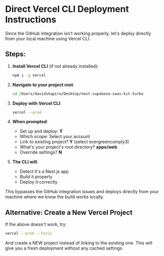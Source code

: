 # Direct Vercel CLI Deployment Instructions

Since the GitHub integration isn't working properly, let's deploy directly from your local machine using Vercel CLI.

## Steps:

1. **Install Vercel CLI** (if not already installed):
   ```bash
   npm i -g vercel
   ```

2. **Navigate to your project root**:
   ```bash
   cd /Users/davidshapiro/Desktop/next-supabase-saas-kit-turbo
   ```

3. **Deploy with Vercel CLI**:
   ```bash
   vercel --prod
   ```

4. **When prompted**:
   - Set up and deploy: **Y**
   - Which scope: Select your account
   - Link to existing project? **Y** (select evergreencomply3)
   - What's your project's root directory? **apps/web**
   - Override settings? **N**

5. **The CLI will**:
   - Detect it's a Next.js app
   - Build it properly
   - Deploy it correctly

This bypasses the GitHub integration issues and deploys directly from your machine where we know the build works locally.

## Alternative: Create a New Vercel Project

If the above doesn't work, try:

```bash
vercel --prod --force
```

And create a NEW project instead of linking to the existing one. This will give you a fresh deployment without any cached settings.